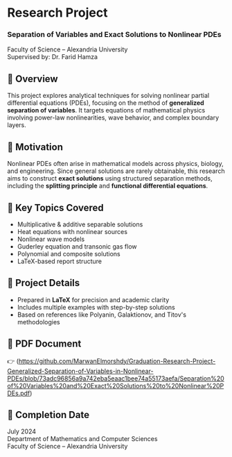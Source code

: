 # Research Project  
### Separation of Variables and Exact Solutions to Nonlinear PDEs  
Faculty of Science – Alexandria University  
Supervised by: Dr. Farid Hamza

## 📘 Overview  
This project explores analytical techniques for solving nonlinear partial differential equations (PDEs), focusing on the method of **generalized separation of variables**. It targets equations of mathematical physics involving power-law nonlinearities, wave behavior, and complex boundary layers.

## 🧠 Motivation  
Nonlinear PDEs often arise in mathematical models across physics, biology, and engineering. Since general solutions are rarely obtainable, this research aims to construct **exact solutions** using structured separation methods, including the **splitting principle** and **functional differential equations**.

## 🧪 Key Topics Covered  
- Multiplicative & additive separable solutions  
- Heat equations with nonlinear sources  
- Nonlinear wave models  
- Guderley equation and transonic gas flow  
- Polynomial and composite solutions  
- LaTeX-based report structure

## 📂 Project Details  
- Prepared in **LaTeX** for precision and academic clarity  
- Includes multiple examples with step-by-step solutions  
- Based on references like Polyanin, Galaktionov, and Titov's methodologies

## 🔗 PDF Document  
👉 (https://github.com/MarwanElmorshdy/Graduation-Research-Project-Generalized-Separation-of-Variables-in-Nonlinear-PDEs/blob/73adc96856a9a742eba5eaac1bee74a55173aefa/Separation%20of%20Variables%20and%20Exact%20Solutions%20to%20Nonlinear%20PDEs.pdf)

## 📅 Completion Date  
July 2024  
Department of Mathematics and Computer Sciences  
Faculty of Science – Alexandria University
